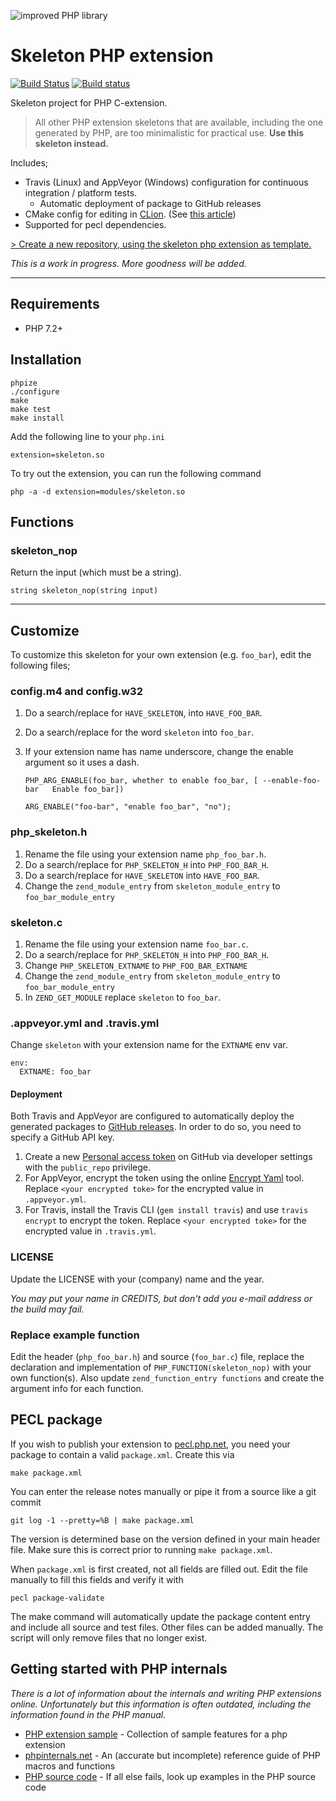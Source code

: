 ![improved PHP library](https://user-images.githubusercontent.com/100821/46372249-e5eb7500-c68a-11e8-801a-2ee57da3e5e3.png)

# Skeleton PHP extension

[![Build Status](https://travis-ci.org/improved-php-library/skeleton-php-ext.svg?branch=master)](https://travis-ci.org/improved-php-library/skeleton-php-ext)
[![Build status](https://ci.appveyor.com/api/projects/status/7rof1vr8mv4kam17/branch/master?svg=true)](https://ci.appveyor.com/project/jasny/skeleton-php-ext/branch/master)

Skeleton project for PHP C-extension.

> All other PHP extension skeletons that are available, including the one generated by PHP, are too minimalistic for
> practical use. **Use this skeleton instead.**

Includes;

* Travis (Linux) and AppVeyor (Windows) configuration for continuous integration / platform tests.
  * Automatic deployment of package to GitHub releases
* CMake config for editing in [CLion](https://www.jetbrains.com/clion/). (See [this article](https://dev.to/jasny/developing-a-php-extension-in-clion-3oo1))
* Supported for pecl dependencies.

[> Create a new repository, using the skeleton php extension as template.](https://github.com/improved-php-library/skeleton-php-ext/generate)

_This is a work in progress. More goodness will be added._

---

## Requirements

* PHP 7.2+

## Installation

    phpize
    ./configure
    make
    make test
    make install

Add the following line to your `php.ini`

    extension=skeleton.so

To try out the extension, you can run the following command

    php -a -d extension=modules/skeleton.so

## Functions

### skeleton_nop

Return the input (which must be a string).

    string skeleton_nop(string input)

---

## Customize

To customize this skeleton for your own extension (e.g. `foo_bar`), edit the following files;

### config.m4 and config.w32

1. Do a search/replace for `HAVE_SKELETON`, into `HAVE_FOO_BAR`.
2. Do a search/replace for the word `skeleton` into `foo_bar`.
3. If your extension name has name underscore, change the enable argument so it uses a dash.

    ```
    PHP_ARG_ENABLE(foo_bar, whether to enable foo_bar, [ --enable-foo-bar   Enable foo_bar])
    ```
    
    ```
    ARG_ENABLE("foo-bar", "enable foo_bar", "no");
    ```

### php_skeleton.h

1. Rename the file using your extension name `php_foo_bar.h`.
2. Do a search/replace for `PHP_SKELETON_H` into `PHP_FOO_BAR_H`.
3. Do a search/replace for `HAVE_SKELETON` into `HAVE_FOO_BAR`.
4. Change the `zend_module_entry` from `skeleton_module_entry` to `foo_bar_module_entry`

### skeleton.c

1. Rename the file using your extension name `foo_bar.c`.
2. Do a search/replace for `PHP_SKELETON_H` into `PHP_FOO_BAR_H`.
3. Change `PHP_SKELETON_EXTNAME` to `PHP_FOO_BAR_EXTNAME`
4. Change the `zend_module_entry` from `skeleton_module_entry` to `foo_bar_module_entry`
5. In `ZEND_GET_MODULE` replace `skeleton` to `foo_bar`.

### .appveyor.yml and .travis.yml

Change `skeleton` with your extension name for the `EXTNAME` env var.

```
env:
  EXTNAME: foo_bar
```

#### Deployment

Both Travis and AppVeyor are configured to automatically deploy the generated packages to
[GitHub releases](https://help.github.com/en/articles/creating-releases). In order to do so, you need to specify a
GitHub API key.

1. Create a new [Personal access token](https://github.com/settings/tokens) on GitHub via developer settings with the
    `public_repo` privilege.
2. For AppVeyor, encrypt the token using the online [Encrypt Yaml](https://ci.appveyor.com/tools/encrypt) tool. Replace
    `<your encrypted toke>` for the encrypted value in `.appveyor.yml`.
3. For Travis, install the Travis CLI (`gem install travis`) and use `travis encrypt` to encrypt the token. Replace
    `<your encrypted toke>` for the encrypted value in `.travis.yml`.

### LICENSE

Update the LICENSE with your (company) name and the year.

_You may put your name in CREDITS, but don't add you e-mail address or the build may fail._

### Replace example function

Edit the header (`php_foo_bar.h`) and source (`foo_bar.c`) file, replace the declaration and implementation of
`PHP_FUNCTION(skeleton_nop)` with your own function(s). Also update `zend_function_entry functions` and create
the argument info for each function.

## PECL package

If you wish to publish your extension to [pecl.php.net](PECL), you need your package to contain a valid `package.xml`.
Create this via

    make package.xml

You can enter the release notes manually or pipe it from a source like a git commit

    git log -1 --pretty=%B | make package.xml

The version is determined base on the version defined in your main header file. Make sure this is correct prior to
running `make package.xml`.

When `package.xml` is first created, not all fields are filled out. Edit the file manually to fill this fields and
verify it with

    pecl package-validate

The make command will automatically update the package content entry and include all source and test files. Other files
can be added manually. The script will only remove files that no longer exist.

## Getting started with PHP internals

_There is a lot of information about the internals and writing PHP extensions online. Unfortunately but this information
is often outdated, including the information found in the PHP manual._

* [PHP extension sample](https://github.com/ThomasWeinert/php-extension-sample) - Collection of sample features for a
    php extension
* [phpinternals.net](https://phpinternals.net/) - An (accurate but incomplete) reference guide of PHP macros and
    functions
* [PHP source code](https://github.com/php/php-src) - If all else fails, look up examples in the PHP source code

